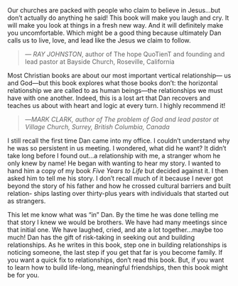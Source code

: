 Our churches are packed with people who claim to believe in Jesus...but don’t
actually do anything he said! This book will make you laugh and cry. It will
make you look at things in a fresh new way. And it will definitely make you
uncomfortable. Which might be a good thing because ultimately Dan calls us to
live, love, and lead like the Jesus we claim to follow.

> — <cite>RAY JOHNSTON</cite>, author of The hope QuoTienT and founding
> and lead pastor at Bayside Church, Roseville, California

Most Christian books are about our most important vertical relationship—
us and God—but this book explores what those books don’t: the horizontal
relationship we are called to as human beings—the relationships we must have
with one another. Indeed, this is a lost art that Dan recovers and teaches us
about with heart and logic at every turn. I highly recommend it!


> —<cite>MARK CLARK<cite>, author of The problem of God and lead
> pastor at Village Church, Surrey, British Columbia, Canada

I still recall the first time Dan came into my office. I couldn’t understand why
he was so persistent in us meeting. I wondered, what did he want? It didn’t
take long before I found out...a relationship with me, a stranger whom he only
knew by name! He began with wanting to hear my story. I wanted to hand
him a copy of my book _Five Years to Life_ but decided against it. I then asked
him to tell me his story. I don’t recall much of it because I never got beyond
the story of his father and how he crossed cultural barriers and built relation-
ships lasting over thirty-plus years with individuals that started out as strangers.

This let me know what was “in” Dan. By the time he was done telling me that
story I knew we would be brothers. We have had many meetings since that initial
one. We have laughed, cried, and ate a lot together...maybe too much! Dan has
the gift of risk-taking in seeking out and building relationships. As he writes in
this book, step one in building relationships is noticing someone, the last step if
you get that far is you become family. If you want a quick fix to relationships,
don’t read this book. But, if you want to learn how to build life-long, meaningful
friendships, then this book might be for you.